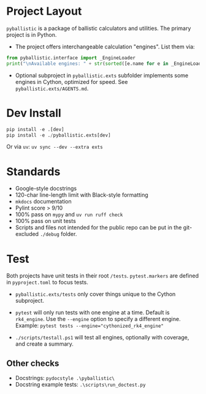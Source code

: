 # Project Layout
`pyballistic` is a package of ballistic calculators and utilities. The primary project is in Python.

* The project offers interchangeable calculation "engines". List them via:
```python
from pyballistic.interface import _EngineLoader
print("\nAvailable engines: " + str(sorted([e.name for e in _EngineLoader.iter_engines()])))
```

* Optional subproject in `pyballistic.exts` subfolder implements some engines in Cython, optimized for speed. See `pyballistic.exts/AGENTS.md`.

# Dev Install

```python
pip install -e .[dev]
pip install -e ./pyballistic.exts[dev]
```

Or via `uv`: `uv sync --dev --extra exts`

# Standards
* Google-style docstrings
* 120-char line-length limit with Black-style formatting
* `mkdocs` documentation
* Pylint score > 9/10
* 100% pass on `mypy` and `uv run ruff check`
* 100% pass on unit tests
* Scripts and files not intended for the public repo can be put in the git-excluded `./debug` folder.

# Test
Both projects have unit tests in their root `/tests`. `pytest.markers` are defined in `pyproject.toml` to focus tests.

* `pyballistic.exts/tests` only cover things unique to the Cython subproject.

* `pytest` will only run tests with one engine at a time. Default is `rk4_engine`. Use the `--engine` option to specify a different engine. Example: `pytest tests --engine="cythonized_rk4_engine"`

* `./scripts/testall.ps1` will test all engines, optionally with coverage, and create a summary.

## Other checks
* Docstrings: `pydocstyle .\pyballistic\`
* Docstring example tests: `.\scripts\run_doctest.py`
